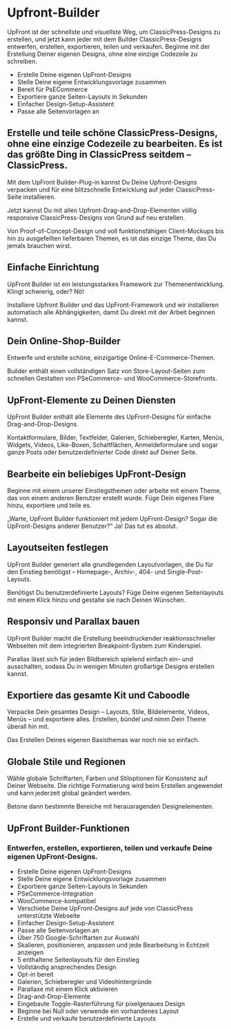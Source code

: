 # Upfront-Builder

UpFront ist der schnellste und visuellste Weg, um ClassicPress-Designs zu erstellen, und jetzt kann jeder mit dem Builder ClassicPress-Designs entwerfen, erstellen, exportieren, teilen und verkaufen. Beginne mit der Erstellung Deiner eigenen Designs, ohne eine einzige Codezeile zu schreiben.

* Erstelle Deine eigenen UpFront-Designs
* Stelle Deine eigene Entwicklungsvorlage zusammen
* Bereit für PsECommerce
* Exportiere ganze Seiten-Layouts in Sekunden
* Einfacher Design-Setup-Assistent
* Passe alle Seitenvorlagen an


## Erstelle und teile schöne ClassicPress-Designs, ohne eine einzige Codezeile zu bearbeiten. Es ist das größte Ding in ClassicPress seitdem – ClassicPress.


Mit dem UpFront Builder-Plug-in kannst Du Deine Upfront-Designs verpacken und für eine blitzschnelle Entwicklung auf jeder ClassicPress-Seite installieren.

Jetzt kannst Du mit allen Upfront-Drag-and-Drop-Elementen völlig responsive ClassicPress-Designs von Grund auf neu erstellen.

Von Proof-of-Concept-Design und voll funktionsfähigen Client-Mockups bis hin zu ausgefeilten lieferbaren Themen, es ist das einzige Theme, das Du jemals brauchen wirst.

## Einfache Einrichtung

UpFront Builder ist ein leistungsstarkes Framework zur Themenentwicklung. Klingt schwierig, oder? Nö!

Installiere Upfront Builder und das UpFront-Framework und wir installieren automatisch alle Abhängigkeiten, damit Du direkt mit der Arbeit beginnen kannst.

## Dein Online-Shop-Builder

Entwerfe und erstelle schöne, einzigartige Online-E-Commerce-Themen.

Builder enthält einen vollständigen Satz von Store-Layout-Seiten zum schnellen Gestalten von PSeCommerce- und WooCommerce-Storefronts.

## UpFront-Elemente zu Deinen Diensten

UpFront Builder enthält alle Elemente des UpFront-Designs für einfache Drag-and-Drop-Designs.

Kontaktformulare, Bilder, Textfelder, Galerien, Schieberegler, Karten, Menüs, Widgets, Videos, Like-Boxen, Schaltflächen, Anmeldeformulare und sogar ganze Posts oder benutzerdefinierter Code direkt auf Deiner Seite.

## Bearbeite ein beliebiges UpFront-Design

Beginne mit einem unserer Einstiegsthemen oder arbeite mit einem Theme, das von einem anderen Benutzer erstellt wurde. Füge Dein eigenes Flare hinzu, exportiere und teile es.

„Warte, UpFront Builder funktioniert mit jedem UpFront-Design? Sogar die UpFront-Designs anderer Benutzer?“ Ja! Das tut es absolut.

## Layoutseiten festlegen

UpFront Builder generiert alle grundlegenden Layoutvorlagen, die Du für den Einstieg benötigst – Homepage-, Archiv-, 404- und Single-Post-Layouts.

Benötigst Du benutzerdefinierte Layouts? Füge Deine eigenen Seitenlayouts mit einem Klick hinzu und gestalte sie nach Deinen Wünschen.

## Responsiv und Parallax bauen

UpFront Builder macht die Erstellung beeindruckender reaktionsschneller Webseiten mit dem integrierten Breakpoint-System zum Kinderspiel.

Parallax lässt sich für jeden Bildbereich spielend einfach ein- und ausschalten, sodass Du in wenigen Minuten großartige Designs erstellen kannst.

## Exportiere das gesamte Kit und Caboodle

Verpacke Dein gesamtes Design – Layouts, Stile, Bildelemente, Videos, Menüs – und exportiere alles. Erstellen, bündel und nimm Dein Theme überall hin mit.

Das Erstellen Deines eigenen Basisthemas war noch nie so einfach.


## Globale Stile und Regionen

Wähle globale Schriftarten, Farben und Stiloptionen für Konsistenz auf Deiner Webseite. Die richtige Formatierung wird beim Erstellen angewendet und kann jederzeit global geändert werden.

Betone dann bestimmte Bereiche mit herausragenden Designelementen.


## UpFront Builder-Funktionen

### Entwerfen, erstellen, exportieren, teilen und verkaufe Deine eigenen UpFront-Designs.

* Erstelle Deine eigenen UpFront-Designs
* Stelle Deine eigene Entwicklungsvorlage zusammen
* Exportiere ganze Seiten-Layouts in Sekunden
* PSeCommerce-Integration
* WooCommerce-kompatibel
* Verschiebe Deine UpFront-Designs auf jede von ClassicPress unterstützte Webseite
* Einfacher Design-Setup-Assistent
* Passe alle Seitenvorlagen an
* Über 750 Google-Schriftarten zur Auswahl
* Skalieren, positionieren, anpassen und jede Bearbeitung in Echtzeit anzeigen
* 5 enthaltene Seitenlayouts für den Einstieg
* Vollständig ansprechendes Design
* Opt-in bereit
* Galerien, Schieberegler und Videohintergründe
* Parallaxe mit einem Klick aktivieren
* Drag-and-Drop-Elemente
* Eingebaute Toggle-Rasterführung für pixelgenaues Design
* Beginne bei Null oder verwende ein vorhandenes Layout
* Erstelle und verkaufe benutzerdefinierte Layouts
